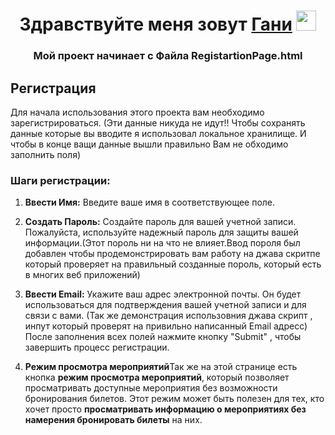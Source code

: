 
<h1 align="center">Здравствуйте меня зовут <a href="https://daniilshat.ru/" target="_blank">Гани</a> 
<img src="https://github.com/blackcater/blackcater/raw/main/images/Hi.gif" height="32"/></h1>
<h3 align="center"> Мой проект начинает с Файла <a>RegistartionPage.html</a></h3>

## Регистрация

Для начала использования этого проекта вам необходимо зарегистрироваться.
(Эти данные никуда не идут!! Чтобы сохранять данные которые вы вводите я использовал локальное хранилище. И чтобы в конце ващи данные вышли правильно Вам не обходимо заполнить поля)
### Шаги регистрации:

1. **Ввести Имя:** Введите ваше имя в соответствующее поле.

2. **Создать Пароль:** Создайте пароль для вашей учетной записи. Пожалуйста, используйте надежный пароль для защиты вашей информации.(Этот пороль ни на что не влияет.Ввод пороля был добавлен чтобы продемонстрировать вам работу на джава скритпе который проверяет на правильный созданные пороль, который есть в многих веб приложений)

3. **Ввести Email:** Укажите ваш адрес электронной почты. Он будет использоваться для подтверждения вашей учетной записи и для связи с вами.
(Так же демонстрация использовния джава скрипт , инпут который проверят на привильно написанный Email адресс)
После заполнения всех полей нажмите кнопку "Submit" , чтобы завершить процесс регистрации.

4. **Режим просмотра мероприятий**Так же на этой странице есть кнопка **режим просмотра мероприятий**, который позволяет просматривать доступные мероприятия без возможности бронирования билетов.
Этот режим может быть полезен для тех, кто хочет просто **просматривать информацию о мероприятиях без намерения бронировать билеты** на них.





